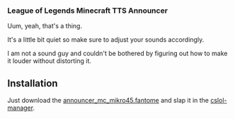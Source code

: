 ### League of Legends Minecraft TTS Announcer

Uum, yeah, that's a thing.

It's a little bit quiet so make sure to adjust your sounds accordingly.

I am not a sound guy and couldn't be bothered by figuring out how to make it louder without distorting it.

## Installation

Just download the [announcer_mc_mikro45.fantome](announcer_mc_mikro45.fantome "announcer_mc_mikro45.fantome") and slap it in the [cslol-manager](https://github.com/LeagueToolkit/cslol-manager/releases "cslol-manager").